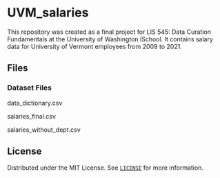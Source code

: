 # UVM_salaries

This repository was created as a final project for LIS 545: Data Curation Fundamentals at the University of Washington iSchool. It contains salary data for University of Vermont employees from 2009 to 2021.

## Files

### Dataset Files

data_dictionary.csv

salaries_final.csv

salaries_without_dept.csv



## License

Distributed under the MIT License. See <a href="https://github.com/awgusz/UVM_salaries/blob/main/LICENSE">`LICENSE`</a> for more information.
